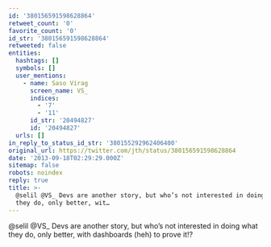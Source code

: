 ```yaml
---
id: '380156591598628864'
retweet_count: '0'
favorite_count: '0'
id_str: '380156591598628864'
retweeted: false
entities:
  hashtags: []
  symbols: []
  user_mentions:
    - name: Saso Virag
      screen_name: VS_
      indices:
        - '7'
        - '11'
      id_str: '20494827'
      id: '20494827'
  urls: []
in_reply_to_status_id_str: '380155292962406400'
original_url: https://twitter.com/jth/status/380156591598628864
date: '2013-09-18T02:29:29.000Z'
sitemap: false
robots: noindex
reply: true
title: >-
  @selil @VS_ Devs are another story, but who’s not interested in doing what
  they do, only better, wit…
---
```


@selil @VS_ Devs are another story, but who’s not interested in doing what they do, only better, with dashboards (heh) to prove it!?